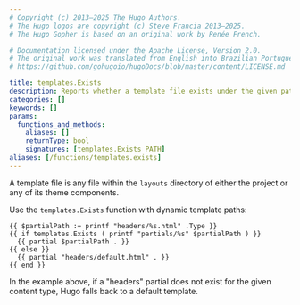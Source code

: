 ```yaml
---
# Copyright (c) 2013–2025 The Hugo Authors.
# The Hugo logos are copyright (c) Steve Francia 2013–2025.
# The Hugo Gopher is based on an original work by Renée French.

# Documentation licensed under the Apache License, Version 2.0.
# The original work was translated from English into Brazilian Portuguese.
# https://github.com/gohugoio/hugoDocs/blob/master/content/LICENSE.md

title: templates.Exists
description: Reports whether a template file exists under the given path relative to the layouts directory.
categories: []
keywords: []
params:
  functions_and_methods:
    aliases: []
    returnType: bool
    signatures: [templates.Exists PATH]
aliases: [/functions/templates.exists]
---
```


A template file is any file within the `layouts` directory of either the project or any of its theme components.

Use the `templates.Exists` function with dynamic template paths:

```go-html-template
{{ $partialPath := printf "headers/%s.html" .Type }}
{{ if templates.Exists ( printf "partials/%s" $partialPath ) }}
  {{ partial $partialPath . }}
{{ else }}
  {{ partial "headers/default.html" . }}
{{ end }}
```

In the example above, if a "headers" partial does not exist for the given content type, Hugo falls back to a default template.
